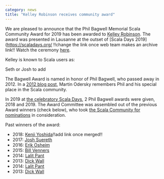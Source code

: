 ```yaml
---
category: news
title: "Kelley Robinson receives community award"
---
```

We are pleased to announce that the Phil Bagwell Memorial Scala Community Award for 2019 has been awarded to [Kelley Robinson](https://twitter.com/kelleyrobinson). The award was presented in Lausanne at the outset of [Scala Days 2019](https://scaladays.org/ !!change the link once web team makes an archive link!! Watch the ceremony [here](https://scaladays.org/schedule/phil-bagwell-award--closing-panel).

Kelley is known to Scala users as:

Seth or Josh to add

The Bagwell Award is named in honor of Phil Bagwell, who passed away in 2012. In a [2012 blog post](https://www.typesafe.com/blog/rip-phil-bagwell), Martin Odersky remembers Phil and his special place in the Scala community.

In 2019 at [the celebratory Scala Days](https://www.scala-lang.org/blog/2019/01/17/scala-days-2019-celebrating-collaborative-success.html), 2 Phil Bagwell awards were given, 2018 and 2019. The Award Committee was assembled out of the previous Award winners (check below), who took [the Scala Community for nominations](https://www.scala-lang.org/blog/2019/03/01/phil-bagwell-nominations.html) in consideration.

Past winners of the award:
* 2018: [Kenji Yoshida]()!!add link once merged!!
* 2017: [Josh Suereth](https://www.scala-lang.org/news/2017/09/25/bagwell-award-2017.html)
* 2016: [Erik Osheim](https://www.scala-lang.org/news/2016/10/26/bagwell-award-2016.html)
* 2015: [Bill Venners](http://scala-lang.org/news/2015/06/25/bagwell-award-2015.html)
* 2014: [Lalit Pant](https://kojoenv.wordpress.com/2014/09/27/phil-bagwell-award/)
* 2013: [Dick Wall](https://twitter.com/dickwall)
* 2014: [Lalit Pant](https://kojoenv.wordpress.com/2014/09/27/phil-bagwell-award/)
* 2013: [Dick Wall](https://twitter.com/dickwall)
